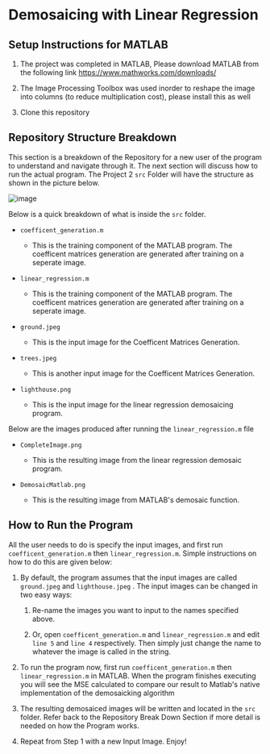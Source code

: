 # Demosaicing with Linear Regression #


## Setup Instructions for MATLAB

1.  The project was completed in MATLAB, Please download MATLAB from the following link https://www.mathworks.com/downloads/ 

2.  The Image Processing Toolbox was used inorder to reshape the image into columns (to reduce multiplication cost), please install this as well

3.  Clone this repository 


## Repository Structure Breakdown

This section is a breakdown of the Repository for a new user of the program to understand and navigate through it. The next section will discuss how to run the actual program. The Project 2  `src` Folder will have the structure as shown in the picture below.

![image](https://user-images.githubusercontent.com/40211117/127084882-3d892feb-43cf-4686-aa59-eaa64c875d3d.png)

Below is a quick breakdown of what is inside the `src` folder.
  - `coefficent_generation.m`
    - This is the training component of the MATLAB program. The coefficent matrices generation are generated after training on a seperate image. 
  - `linear_regression.m`
    - This is the training component of the MATLAB program. The coefficent matrices generation are generated after training on a seperate image. 
    
  - `ground.jpeg`
    - This is the input image for the Coefficent Matrices Generation.
  
  - `trees.jpeg`
    - This is another input image for the Coefficent Matrices Generation.
   
  - `lighthouse.png`
    - This is the input image for the linear regression demosaicing program.

Below are the images produced after running the `linear_regression.m` file

  - `CompleteImage.png`
    - This is the resulting image from the linear regression demosaic program. 

  - `DemosaicMatlab.png`
    - This is the resulting image from MATLAB's demosaic function. 


## How to Run the Program

All the user needs to do is specify the input images, and first run `coefficent_generation.m` then `linear_regression.m`. Simple instructions on how to do this are given below:

1.	By default, the program assumes that the input images are called `ground.jpeg` and `lighthouse.jpeg` . The input images can be changed in two easy ways:

      1. Re-name the images you want to input to the names specified above. 

      2. Or, open `coefficent_generation.m` and `linear_regression.m`  and edit `line 5` and `line 4` respectively. Then simply just change the name to whatever the image is called in the string.
 
2.	To run the program now, first run `coefficent_generation.m` then `linear_regression.m` in MATLAB.
    When the program finishes executing you will see the MSE calculated to compare our result to Matlab's native implementation of the demosaicking algorithm
    
3.	The resulting demosaiced images will be written and located in the `src` folder. Refer back to the Repository Break Down Section if more detail is needed on how the Program works. 

4.	Repeat from Step 1 with a new Input Image. Enjoy!
